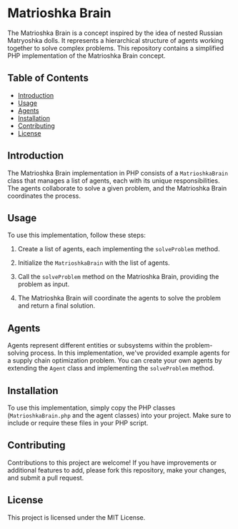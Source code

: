 # Matrioshka Brain

The Matrioshka Brain is a concept inspired by the idea of nested Russian Matryoshka dolls. It represents a hierarchical structure of agents working together to solve complex problems. This repository contains a simplified PHP implementation of the Matrioshka Brain concept.

## Table of Contents
- [Introduction](#introduction)
- [Usage](#usage)
- [Agents](#agents)
- [Installation](#installation)
- [Contributing](#contributing)
- [License](#license)

## Introduction
The Matrioshka Brain implementation in PHP consists of a `MatrioshkaBrain` class that manages a list of agents, each with its unique responsibilities. The agents collaborate to solve a given problem, and the Matrioshka Brain coordinates the process.

## Usage
To use this implementation, follow these steps:

1. Create a list of agents, each implementing the `solveProblem` method.

2. Initialize the `MatrioshkaBrain` with the list of agents.

3. Call the `solveProblem` method on the Matrioshka Brain, providing the problem as input.

4. The Matrioshka Brain will coordinate the agents to solve the problem and return a final solution.

## Agents
Agents represent different entities or subsystems within the problem-solving process. In this implementation, we've provided example agents for a supply chain optimization problem. You can create your own agents by extending the `Agent` class and implementing the `solveProblem` method.

## Installation
To use this implementation, simply copy the PHP classes (`MatrioshkaBrain.php` and the agent classes) into your project. Make sure to include or require these files in your PHP script.

## Contributing
Contributions to this project are welcome! If you have improvements or additional features to add, please fork this repository, make your changes, and submit a pull request.

## License
This project is licensed under the MIT License. 
